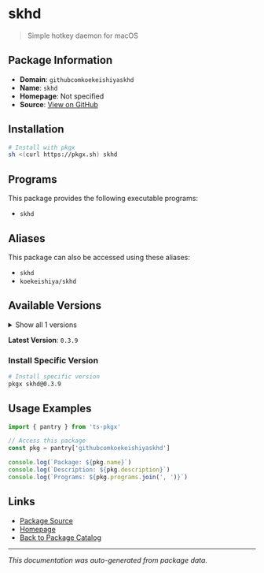 # skhd

> Simple hotkey daemon for macOS

## Package Information

- **Domain**: `githubcomkoekeishiyaskhd`
- **Name**: `skhd`
- **Homepage**: Not specified
- **Source**: [View on GitHub](https://github.com/pkgxdev/pantry/tree/main/projects/github.com/koekeishiya/skhd/package.yml)

## Installation

```bash
# Install with pkgx
sh <(curl https://pkgx.sh) skhd
```

## Programs

This package provides the following executable programs:

- `skhd`

## Aliases

This package can also be accessed using these aliases:

- `skhd`
- `koekeishiya/skhd`

## Available Versions

<details>
<summary>Show all 1 versions</summary>

- `0.3.9`

</details>

**Latest Version**: `0.3.9`

### Install Specific Version

```bash
# Install specific version
pkgx skhd@0.3.9
```

## Usage Examples

```typescript
import { pantry } from 'ts-pkgx'

// Access this package
const pkg = pantry['githubcomkoekeishiyaskhd']

console.log(`Package: ${pkg.name}`)
console.log(`Description: ${pkg.description}`)
console.log(`Programs: ${pkg.programs.join(', ')}`)
```

## Links

- [Package Source](https://github.com/pkgxdev/pantry/tree/main/projects/github.com/koekeishiya/skhd/package.yml)
- [Homepage](#)
- [Back to Package Catalog](../package-catalog.md)

---

*This documentation was auto-generated from package data.*

